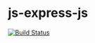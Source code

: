 # js-express-js
[![Build Status](https://travis-ci.org/wolox-training/js-express-js.svg?branch=master)](https://travis-ci.org/wolox-training/js-express-js)